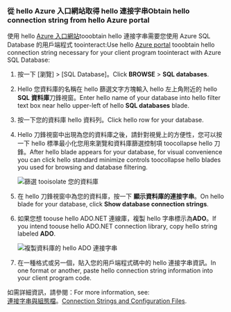 
<!--
includes/sql-database-include-connection-string-20-portalshots.md

Latest Freshness check:  2015-09-02 , GeneMi.

## Connection string
-->


### <a name="obtain-hello-connection-string-from-hello-azure-portal"></a><span data-ttu-id="0a02e-101">從 hello Azure 入口網站取得 hello 連接字串</span><span class="sxs-lookup"><span data-stu-id="0a02e-101">Obtain hello connection string from hello Azure portal</span></span>
<span data-ttu-id="0a02e-102">使用 hello [Azure 入口網站](https://portal.azure.com/)tooobtain hello 連接字串需要您使用 Azure SQL Database 的用戶端程式 toointeract:</span><span class="sxs-lookup"><span data-stu-id="0a02e-102">Use hello [Azure portal](https://portal.azure.com/) tooobtain hello connection string necessary for your client program toointeract with Azure SQL Database:</span></span> 

1. <span data-ttu-id="0a02e-103">按一下 [瀏覽] >  [SQL Database]。</span><span class="sxs-lookup"><span data-stu-id="0a02e-103">Click **BROWSE** > **SQL databases**.</span></span>
2. <span data-ttu-id="0a02e-104">Hello 您資料庫的名稱在 hello 篩選文字方塊輸入 hello 左上角附近的 hello **SQL 資料庫**刀鋒視窗。</span><span class="sxs-lookup"><span data-stu-id="0a02e-104">Enter hello name of your database into hello filter text box near hello upper-left of hello **SQL databases** blade.</span></span>
3. <span data-ttu-id="0a02e-105">按一下您的資料庫 hello 資料列。</span><span class="sxs-lookup"><span data-stu-id="0a02e-105">Click hello row for your database.</span></span>
4. <span data-ttu-id="0a02e-106">Hello 刀鋒視窗中出現為您的資料庫之後，請針對視覺上的方便性，您可以按一下 hello 標準最小化您用來瀏覽和資料庫篩選控制項 toocollapse hello 刀鋒。</span><span class="sxs-lookup"><span data-stu-id="0a02e-106">After hello blade appears for your database, for visual convenience you can click hello standard minimize controls toocollapse hello blades  you used for browsing and database filtering.</span></span> 
   
    ![篩選 tooisolate 您的資料庫][10-FilterDatabase]
5. <span data-ttu-id="0a02e-108">在 hello 刀鋒視窗中為您的資料庫，按一下 **顯示資料庫的連接字串**。</span><span class="sxs-lookup"><span data-stu-id="0a02e-108">On hello blade for your database, click **Show database connection strings**.</span></span>
6. <span data-ttu-id="0a02e-109">如果您想 toouse hello ADO.NET 連線庫，複製 hello 字串標示為**ADO**。</span><span class="sxs-lookup"><span data-stu-id="0a02e-109">If you intend toouse hello ADO.NET connection library, copy hello string labeled **ADO**.</span></span> 
   
    ![複製資料庫的 hello ADO 連接字串][20-CopyAdoConnectionString]
7. <span data-ttu-id="0a02e-111">在一種格式或另一個，貼入您的用戶端程式碼中的 hello 連接字串資訊。</span><span class="sxs-lookup"><span data-stu-id="0a02e-111">In one format or another, paste hello connection string information into your client program code.</span></span>

<span data-ttu-id="0a02e-112">如需詳細資訊，請參閱：</span><span class="sxs-lookup"><span data-stu-id="0a02e-112">For more information, see:</span></span><br/><span data-ttu-id="0a02e-113">[連接字串與組態檔](http://msdn.microsoft.com/library/ms254494.aspx)。</span><span class="sxs-lookup"><span data-stu-id="0a02e-113">[Connection Strings and Configuration Files](http://msdn.microsoft.com/library/ms254494.aspx).</span></span>

<!-- Image references. -->

[10-FilterDatabase]: ./media/sql-database-include-connection-string-20-portalshots/connqry-connstr-a.png

[20-CopyAdoConnectionString]: ./media/sql-database-include-connection-string-20-portalshots/connqry-connstr-b.png


<!--
These three includes/ files are a sequenced set, but you can pick and choose:

includes/sql-database-include-connection-string-20-portalshots.md
includes/sql-database-include-connection-string-30-compare.md
includes/sql-database-include-connection-string-40-config.md
-->
